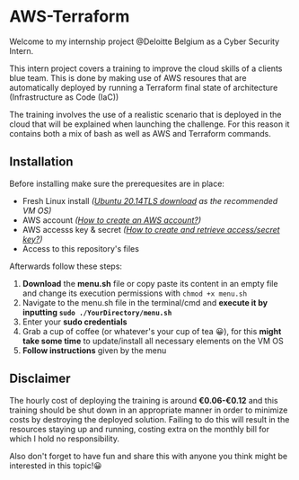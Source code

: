 # AWS-Terraform

Welcome to my internship project @Deloitte Belgium as a Cyber Security Intern.

This intern project covers a training to improve the cloud skills of a clients blue team. This is done by making use
of AWS resoures that are automatically deployed by running a Terraform final state of architecture (Infrastructure as Code (IaC))

The training involves the use of a realistic scenario that is deployed in the cloud that will be explained when launching the challenge. For this reason it
contains both a mix of bash as well as AWS and Terraform commands.

## Installation

Before installing make sure the prerequesites are in place:
- Fresh Linux install *([Ubuntu 20.14TLS download](https://ubuntu.com/download/desktop) as the recommended VM OS)*
- AWS account *([How to create an AWS account?](https://aws.amazon.com/premiumsupport/knowledge-center/create-and-activate-aws-account/))*
- AWS accesss key & secret *([How to create and retrieve access/secret key?](https://www.msp360.com/resources/blog/how-to-find-your-aws-access-key-id-and-secret-access-key/))*
- Access to this repository's files

Afterwards follow these steps:
1) **Download** the **menu.sh** file or copy paste its content in an empty file and change its execution permissions with `chmod +x menu.sh`
2) Navigate to the menu.sh file in the terminal/cmd and **execute it by inputting `sudo ./YourDirectory/menu.sh`**
3) Enter your **sudo credentials**
4) Grab a cup of coffee (or whatever's your cup of tea 😀), for this **might take some time** to update/install all necessary elements on the VM OS
5) **Follow instructions** given by the menu

## Disclaimer

The hourly cost of deploying the training is around **€0.06-€0.12** and this training should be shut down in an appropriate manner
in order to minimize costs by destroying the deployed solution. Failing to do this will result in the resources staying up and running, costing 
extra on the monthly bill for which I hold no responsibility.

Also don't forget to have fun and share this with anyone you think might be interested in this topic!😀

